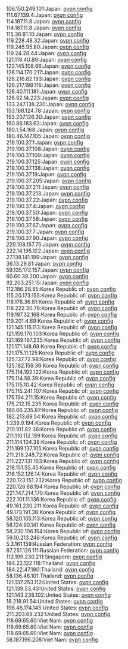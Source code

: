 106.150.249.101:Japan: [ovpn config](vpn/106_150_249_101.ovpn)  
111.67.139.4:Japan: [ovpn config](vpn/111_67_139_4.ovpn)  
114.187.11.8:Japan: [ovpn config](vpn/114_187_11_8.ovpn)  
114.187.11.8:Japan: [ovpn config](vpn/114_187_11_8.ovpn)  
115.36.81.10:Japan: [ovpn config](vpn/115_36_81_10.ovpn)  
119.228.48.32:Japan: [ovpn config](vpn/119_228_48_32.ovpn)  
119.245.95.80:Japan: [ovpn config](vpn/119_245_95_80.ovpn)  
119.24.28.44:Japan: [ovpn config](vpn/119_24_28_44.ovpn)  
121.119.40.89:Japan: [ovpn config](vpn/121_119_40_89.ovpn)  
122.145.108.66:Japan: [ovpn config](vpn/122_145_108_66.ovpn)  
126.114.170.217:Japan: [ovpn config](vpn/126_114_170_217.ovpn)  
126.216.82.193:Japan: [ovpn config](vpn/126_216_82_193.ovpn)  
126.217.199.116:Japan: [ovpn config](vpn/126_217_199_116.ovpn)  
126.40.111.181:Japan: [ovpn config](vpn/126_40_111_181.ovpn)  
126.92.14.233:Japan: [ovpn config](vpn/126_92_14_233.ovpn)  
133.247.138.230:Japan: [ovpn config](vpn/133_247_138_230.ovpn)  
153.168.124.78:Japan: [ovpn config](vpn/153_168_124_78.ovpn)  
153.207.126.30:Japan: [ovpn config](vpn/153_207_126_30.ovpn)  
160.86.183.63:Japan: [ovpn config](vpn/160_86_183_63.ovpn)  
180.1.54.168:Japan: [ovpn config](vpn/180_1_54_168.ovpn)  
180.46.147.105:Japan: [ovpn config](vpn/180_46_147_105.ovpn)  
219.100.37.1:Japan: [ovpn config](vpn/219_100_37_1.ovpn)  
219.100.37.108:Japan: [ovpn config](vpn/219_100_37_108.ovpn)  
219.100.37.109:Japan: [ovpn config](vpn/219_100_37_109.ovpn)  
219.100.37.125:Japan: [ovpn config](vpn/219_100_37_125.ovpn)  
219.100.37.138:Japan: [ovpn config](vpn/219_100_37_138.ovpn)  
219.100.37.19:Japan: [ovpn config](vpn/219_100_37_19.ovpn)  
219.100.37.205:Japan: [ovpn config](vpn/219_100_37_205.ovpn)  
219.100.37.211:Japan: [ovpn config](vpn/219_100_37_211.ovpn)  
219.100.37.213:Japan: [ovpn config](vpn/219_100_37_213.ovpn)  
219.100.37.22:Japan: [ovpn config](vpn/219_100_37_22.ovpn)  
219.100.37.4:Japan: [ovpn config](vpn/219_100_37_4.ovpn)  
219.100.37.50:Japan: [ovpn config](vpn/219_100_37_50.ovpn)  
219.100.37.58:Japan: [ovpn config](vpn/219_100_37_58.ovpn)  
219.100.37.67:Japan: [ovpn config](vpn/219_100_37_67.ovpn)  
219.100.37.7:Japan: [ovpn config](vpn/219_100_37_7.ovpn)  
219.100.37.90:Japan: [ovpn config](vpn/219_100_37_90.ovpn)  
220.108.157.75:Japan: [ovpn config](vpn/220_108_157_75.ovpn)  
222.14.195.122:Japan: [ovpn config](vpn/222_14_195_122.ovpn)  
27.138.141.199:Japan: [ovpn config](vpn/27_138_141_199.ovpn)  
36.13.29.81:Japan: [ovpn config](vpn/36_13_29_81.ovpn)  
59.135.172.157:Japan: [ovpn config](vpn/59_135_172_157.ovpn)  
60.60.38.200:Japan: [ovpn config](vpn/60_60_38_200.ovpn)  
92.203.251.15:Japan: [ovpn config](vpn/92_203_251_15.ovpn)  
112.186.28.85:Korea Republic of: [ovpn config](vpn/112_186_28_85.ovpn)  
115.20.173.155:Korea Republic of: [ovpn config](vpn/115_20_173_155.ovpn)  
118.176.36.81:Korea Republic of: [ovpn config](vpn/118_176_36_81.ovpn)  
118.222.30.76:Korea Republic of: [ovpn config](vpn/118_222_30_76.ovpn)  
119.197.32.168:Korea Republic of: [ovpn config](vpn/119_197_32_168.ovpn)  
119.201.4.69:Korea Republic of: [ovpn config](vpn/119_201_4_69.ovpn)  
121.145.115.113:Korea Republic of: [ovpn config](vpn/121_145_115_113.ovpn)  
121.159.170.103:Korea Republic of: [ovpn config](vpn/121_159_170_103.ovpn)  
121.169.197.235:Korea Republic of: [ovpn config](vpn/121_169_197_235.ovpn)  
121.171.148.69:Korea Republic of: [ovpn config](vpn/121_171_148_69.ovpn)  
121.175.11.125:Korea Republic of: [ovpn config](vpn/121_175_11_125.ovpn)  
125.137.72.98:Korea Republic of: [ovpn config](vpn/125_137_72_98.ovpn)  
125.182.159.36:Korea Republic of: [ovpn config](vpn/125_182_159_36.ovpn)  
175.114.192.122:Korea Republic of: [ovpn config](vpn/175_114_192_122.ovpn)  
175.114.56.39:Korea Republic of: [ovpn config](vpn/175_114_56_39.ovpn)  
175.115.10.42:Korea Republic of: [ovpn config](vpn/175_115_10_42.ovpn)  
175.115.241.107:Korea Republic of: [ovpn config](vpn/175_115_241_107.ovpn)  
175.194.211.15:Korea Republic of: [ovpn config](vpn/175_194_211_15.ovpn)  
175.212.15.235:Korea Republic of: [ovpn config](vpn/175_212_15_235.ovpn)  
180.66.235.87:Korea Republic of: [ovpn config](vpn/180_66_235_87.ovpn)  
182.213.69.54:Korea Republic of: [ovpn config](vpn/182_213_69_54.ovpn)  
1.239.0.194:Korea Republic of: [ovpn config](vpn/1_239_0_194.ovpn)  
210.101.82.36:Korea Republic of: [ovpn config](vpn/210_101_82_36.ovpn)  
211.110.112.199:Korea Republic of: [ovpn config](vpn/211_110_112_199.ovpn)  
211.114.104.38:Korea Republic of: [ovpn config](vpn/211_114_104_38.ovpn)  
211.199.137.105:Korea Republic of: [ovpn config](vpn/211_199_137_105.ovpn)  
211.216.248.72:Korea Republic of: [ovpn config](vpn/211_216_248_72.ovpn)  
211.227.131.163:Korea Republic of: [ovpn config](vpn/211_227_131_163.ovpn)  
218.151.55.45:Korea Republic of: [ovpn config](vpn/218_151_55_45.ovpn)  
218.152.126.14:Korea Republic of: [ovpn config](vpn/218_152_126_14.ovpn)  
220.123.151.232:Korea Republic of: [ovpn config](vpn/220_123_151_232.ovpn)  
220.126.88.194:Korea Republic of: [ovpn config](vpn/220_126_88_194.ovpn)  
221.147.214.170:Korea Republic of: [ovpn config](vpn/221_147_214_170.ovpn)  
222.101.11.136:Korea Republic of: [ovpn config](vpn/222_101_11_136.ovpn)  
49.161.230.211:Korea Republic of: [ovpn config](vpn/49_161_230_211.ovpn)  
49.173.191.38:Korea Republic of: [ovpn config](vpn/49_173_191_38.ovpn)  
58.120.105.113:Korea Republic of: [ovpn config](vpn/58_120_105_113.ovpn)  
58.124.90.141:Korea Republic of: [ovpn config](vpn/58_124_90_141.ovpn)  
58.230.106.154:Korea Republic of: [ovpn config](vpn/58_230_106_154.ovpn)  
59.10.213.246:Korea Republic of: [ovpn config](vpn/59_10_213_246.ovpn)  
5.3.161.159:Russian Federation: [ovpn config](vpn/5_3_161_159.ovpn)  
87.251.126.111:Russian Federation: [ovpn config](vpn/87_251_126_111.ovpn)  
112.199.230.211:Singapore: [ovpn config](vpn/112_199_230_211.ovpn)  
184.22.122.118:Thailand: [ovpn config](vpn/184_22_122_118.ovpn)  
184.22.47.190:Thailand: [ovpn config](vpn/184_22_47_190.ovpn)  
58.136.46.101:Thailand: [ovpn config](vpn/58_136_46_101.ovpn)  
121.137.253.112:United States: [ovpn config](vpn/121_137_253_112.ovpn)  
121.139.53.43:United States: [ovpn config](vpn/121_139_53_43.ovpn)  
121.143.238.102:United States: [ovpn config](vpn/121_143_238_102.ovpn)  
18.218.91.54:United States: [ovpn config](vpn/18_218_91_54.ovpn)  
198.46.174.145:United States: [ovpn config](vpn/198_46_174_145.ovpn)  
211.203.68.232:United States: [ovpn config](vpn/211_203_68_232.ovpn)  
118.69.65.60:Viet Nam: [ovpn config](vpn/118_69_65_60.ovpn)  
118.69.65.60:Viet Nam: [ovpn config](vpn/118_69_65_60.ovpn)  
118.69.65.60:Viet Nam: [ovpn config](vpn/118_69_65_60.ovpn)  
58.187.196.208:Viet Nam: [ovpn config](vpn/58_187_196_208.ovpn)  
